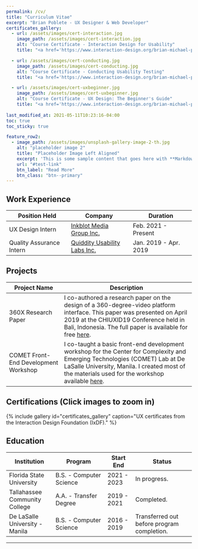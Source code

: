 ```yaml
---
permalink: /cv/
title: "Curriculum Vitae"
excerpt: "Brian Poblete - UX Designer & Web Developer"
certificates_gallery:
  - url: /assets/images/cert-interaction.jpg
    image_path: /assets/images/cert-interaction.jpg
    alt: "Course Certificate - Interaction Design for Usability"
    title: "<a href='https://www.interaction-design.org/brian-michael-poblete/certificate/course/PWH4v64G9'>Interaction Design for Usability</a>"

  - url: /assets/images/cert-conducting.jpg
    image_path: /assets/images/cert-conducting.jpg
    alt: "Course Certificate - Conducting Usability Testing"
    title: "<a href='https://www.interaction-design.org/brian-michael-poblete/certificate/course/PWH4q9bcZ'>Conducting Usability Testing</a>"

  - url: /assets/images/cert-uxbeginner.jpg
    image_path: /assets/images/cert-uxbeginner.jpg
    alt: "Course Certificate - UX Design: The Beginner's Guide"
    title: "<a href='https://www.interaction-design.org/brian-michael-poblete/certificate/course/49b73d71-9858-4057-8b3e-d40a8dd7fbc3?certificateType=course'>UX Design: The Beginner's Guide</a>"
  
last_modified_at: 2021-05-11T10:23:16-04:00
toc: true
toc_sticky: true

feature_row2:
  - image_path: /assets/images/unsplash-gallery-image-2-th.jpg
    alt: "placeholder image 2"
    title: "Placeholder Image Left Aligned"
    excerpt: 'This is some sample content that goes here with **Markdown** formatting. Left aligned with `type="left"`'
    url: "#test-link"
    btn_label: "Read More"
    btn_class: "btn--primary"
---
```

<!-- 
"Maybe this line can be a word of commendation from someone who likes me."<br>
\- Rick Astley (Client, 2022) -->



<!-- [Install the Theme]({{ "/docs/quick-start-guide/" | relative_url }}){: .btn .btn--success .btn--large} -->

## Work Experience

<table style="width:100%;">
<colgroup>
<col width="33%" />
<col width="33%" />
<col width="33%" />
</colgroup>
<thead>
  <tr>
    <th>Position Held</th>
    <th>Company</th>
    <th>Duration</th>
  </tr>
</thead>
<tbody>
  <tr>
    <td>UX Design Intern</td>
    <td><a href="https://inkblotmediagroup.com/">Inkblot Media Group Inc.</a></td>
    <td>Feb. 2021 - Present        </td>
  </tr>
  <tr>
    <td>Quality Assurance Intern</td>
    <td><a href="https://www.quiddity.ph/">Quiddity Usability Labs Inc.</a></td>
    <td>Jan. 2019 - Apr. 2019        </td>
  </tr>
</tbody>
</table>

## Projects
<table style="width:100%;">
<thead>
  <tr>
    <th>Project Name</th>
    <th>Description</th>
  </tr>
</thead>
<tbody>
  <tr>
    <td>360X Research Paper</td>
    <td>I co-authored a research paper on the design of a 360-degree-video platform interface. This paper was presented on April 2019 at the CHIUXID19 Conference held in Bali, Indonesia. The full paper is available for free <a href="https://www.researchgate.net/publication/331500855_A_Research_through_Design_Rtd_Approach_in_the_Design_of_a_360-Video_Platform_Interface" target="_blank" rel="noopener noreferrer">here</a>.</td>
  </tr>
  <tr>
    <td>COMET Front-End Development Workshop</td>
    <td>I co-taught a basic front-end development workshop for the Center for Complexity and Emerging Technologies (COMET) Lab at De LaSalle University, Manila. I created most of the materials used for the workshop available <a href="https://github.com/Brian-Pob/FrontEndWorkshop" target="_blank" rel="noopener noreferrer">here</a>.</td>
  </tr>
</tbody>
</table>

## Certifications (Click images to zoom in)
{% include gallery id="certificates_gallery" caption="UX certificates from the Interaction Design Foundation (IxDF)." %}
## Education

<table style="width:100%;">
<colgroup>
<col width="25%" />
<col width="28%" />
<col width="15%" />
<col width="32%" />
</colgroup>
<thead>
  <tr>
    <th>Institution</th>
    <th>Program</th>
    <th>Start End</th>
    <th>Status</th>
  </tr>
</thead>
<tbody>

  <tr>
    <td>Florida State University</td>
    <td>B.S. - Computer Science</td>
    <td>2021 - 2023</td>
    <td>In progress.</td>
  </tr>

  <tr>
    <td>Tallahassee Community College</td>
    <td>A.A. - Transfer Degree</td>
    <td>2019 - 2021</td>
    <td>Completed.</td>
  </tr>
  <tr>
    <td>De LaSalle University - Manila</td>
    <td>B.S. - Computer Science</td>
    <td>2016 - 2019</td>
    <td>Transferred out before program completion.</td>
  </tr>
</tbody>
</table>

--- 